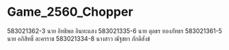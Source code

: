# Game_2560_Chopper
583021362-3 นาย อิทธิพล อินทะแสง
583021335-6 นาย ตุลธร ทองภัทธร
583021361-5 นาย อภิสิทธิ์ ละครราช
583021334-8 นางสาว ณัฐชยา ภักดีสังข์
